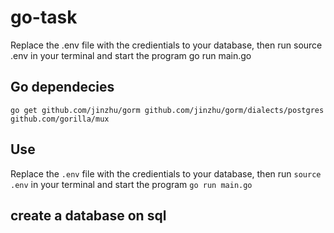 # go-task
Replace the .env file with the credientials to your database, then run source .env in your terminal and start the program go run main.go

## Go dependecies
`go get github.com/jinzhu/gorm github.com/jinzhu/gorm/dialects/postgres github.com/gorilla/mux`


## Use
Replace the `.env` file with the credientials to your database, then run `source .env` in your terminal and start the program `go run main.go`

## create a database on sql
